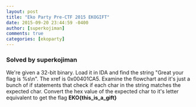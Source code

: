 ```yaml
---
layout: post
title: "Eko Party Pre-CTF 2015 EKOGIFT"
date: 2015-09-20 23:44:59 -0400
author: [superkojiman]
comments: true
categories: [ekoparty]
---
```


### Solved by superkojiman

We're given a 32-bit binary. Load it in IDA and find the string "Great your flag is %s\n". The xref is 0x00401CA5. Examine the flowchart and it's just a bunch of if statements that check if each char in the string matches the expected char. Convert the hex value of the expected char to it's letter equivalent to get the flag **EKO{this_is_a_gift}**

